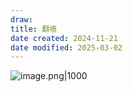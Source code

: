 ```yaml
---
draw:
title: 翻墙
date created: 2024-11-21
date modified: 2025-03-02
---
```


![image.png|1000](https://imagehosting4picgo.oss-cn-beijing.aliyuncs.com/imagehosting/fix-dir%2Fpicgo%2Fpicgo-clipboard-images%2F2024%2F11%2F21%2F23-18-13-60507a2a166a866064fc24fd43ca7d3d-202411212318774-aa14ee.png)
